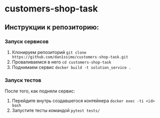 # customers-shop-task

## Инструкции к репозиторию:

### Запуск сервисов
1. Клонируем репозиторий ```git clone https://github.com/dan1ssimo/customers-shop-task.git```
2. Проваливаемся в него ```cd customers-shop-task```
3. Поднимаем сервис ```docker build -t solution_service .```
### Запуск тестов
После того, как подняли сервис: 
1. Перейдите внутрь создавшегося контейнера ```docker exec -ti <id> bash```
2. Запустите тесты командой ```pytest tests/```
